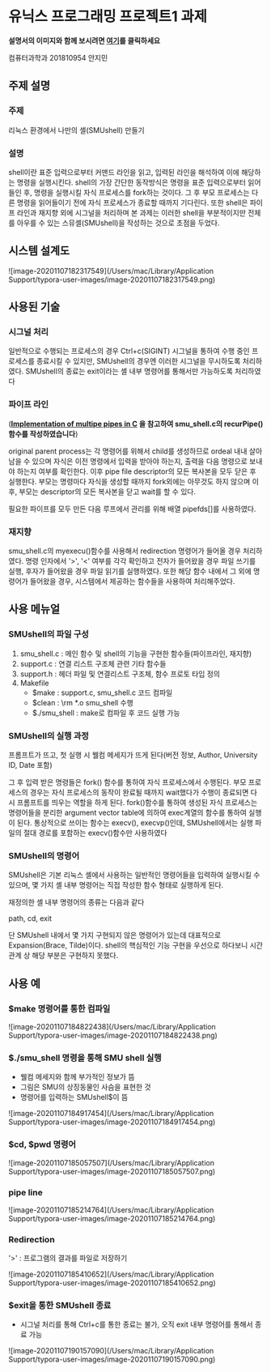 # 유닉스 프로그래밍 프로젝트1 과제

**설명서의 이미지와 함께 보시려면 [여기](https://github.com/jiminAn/UNIX_Myshell/blob/main/document.pdf)를 클릭하세요**

컴퓨터과학과 201810954 안지민

## 주제 설명

### 주제

리눅스 환경에서 나만의 셸(SMUshell) 만들기

### 설명

shell이란 표준 입력으로부터 커맨드 라인을 읽고, 입력된 라인을 해석하여 이에 해당하는 명령을 실행시킨다. shell의 가장 간단한 동작방식은 명령을 표준 입력으로부터 읽어들인 후, 명령을 실행시킬 자식 프로세스를 fork하는 것이다. 그 후 부모 프로세스는 다른 명령을 읽어들이기 전에 자식 프로세스가 종료할 때까지 기다린다. 또한 shell은 파이프 라인과 재지향 외에 시그널을 처리하며 본 과제는 이러한 shell을 부분적이지만 전체를 아우를 수 있는 스뮤셸(SMUshell)을 작성하는 것으로 초점을 두었다.



## 시스템 설계도

![image-20201107182317549](/Users/mac/Library/Application Support/typora-user-images/image-20201107182317549.png)





## 사용된 기술

### 시그널 처리

일반적으로 수행되는 프로세스의 경우 Ctrl+c(SIGINT) 시그널을 통하여 수행 중인 프로세스를 종료시킬 수 있지만,  SMUshell의 경우엔 이러한 시그널을 무시하도록 처리하였다.  SMUshell의 종료는 exit이라는 셸 내부 명령어를 통해서만 가능하도록 처리하였다

### 파이프 라인 

(**[Implementation of multipe pipes in C](http://stackoverflow.com/questions/8389033/implementation-of-multiple-pipes-in-c) 을 참고하여 smu_shell.c의 recurPipe()함수를 작성하였습니다**)

original parent process는 각 명령어를 위해서 child를 생성하므로 ordeal 내내 살아남을 수 있으며 자식은 이전 명령에서 입력을 받아야 하는지, 출력을 다음 명령으로 보내야 하는지 여부를 확인한다. 이후 pipe file descriptor의 모든 복사본을 모두 닫은 후 실행한다. 부모는 명령마다 자식을 생성할 때까지 fork외에는 아무것도 하지 않으며 이후, 부모는 descriptor의 모든 복사본을 닫고 wait를 할 수 있다.

필요한 파이프를 모두 만든 다음 루프에서 관리를 위해 배열 pipefds[]를 사용하였다.

### 재지향 

 smu_shell.c의 myexecu()함수를 사용해서 redirection 명령어가 들어올 경우 처리하였다. 명령 인자에서 '>', '<' 여부를 각각 확인하고 전자가 들어왔을 경우 파일 쓰기를 실행, 후자가 들어왔을 경우 파일 읽기를 실행하였다. 또한 해당 함수 내에서 그 외에 명령어가 들어왔을 경우, 시스템에서 제공하는 함수들을 사용하여 처리해주었다.



## 사용 메뉴얼

### SMUshell의 파일 구성

1. smu_shell.c : 메인 함수 및 shell의 기능을 구현한 함수들(파이프라인, 재지향)
2. support.c : 연결 리스트 구조체 관련 기타 함수들
3. support.h : 헤더 파일 및 연결리스트 구조체, 함수 프로토 타입 정의
4. Makefile
   - $make : support.c, smu_shell.c 코드 컴파일
   - $clean : \rm *.o smu_shell 수행
   - $./smu_shell : make로 컴파일 후 코드 실행 가능

### SMUshell의 실행 과정

프롬프트가 뜨고, 첫 실행 시 웰컴 메세지가 뜨게 된다(버전 정보, Author, University ID, Date 포함) 

그 후 입력 받은 명령들은 fork()  함수를 통하여 자식 프로세스에서 수행된다. 부모 프로세스의 경우는 자식 프로세스의 동작이 완료될 때까지 wait했다가 수행이 종료되면 다시 프롬프트를 띄우는 역할을 하게 된다. fork()함수를 통하여 생성된 자식 프로세스는 명령어들을 분리한 argument vector table에 의하여 exec계열의 함수를 통하여 실행이 된다. 통상적으로 쓰이는 함수는 execv(), execvp()인데, SMUshell에서는 실행 파일의 절대 경로를 포함하는 execv()함수만 사용하였다

### SMUshell의 명령어

SMUshell은 기본 리눅스 셸에서 사용하는 일반적인 명령어들을 입력하여 실행시킬 수 있으며, 몇 가지 셸 내부 명령어는 직접 작성한 함수 형태로 실행하게 된다. 

재정의한 셸 내부 명령어의 종류는 다음과 같다

path, cd, exit

단 SMUshell 내에서 몇 가지 구현되지 않은 명령어가 있는데 대표적으로 Expansion(Brace, Tilde)이다.  shell의 핵심적인 기능 구현을 우선으로 하다보니 시간관계 상 해당 부분은 구현하지 못했다.



## 사용 예

### $make 명령어를 통한 컴파일

![image-20201107184822438](/Users/mac/Library/Application Support/typora-user-images/image-20201107184822438.png)

### $./smu_shell 명령을 통해 SMU shell 실행

- 웰컴 메세지와 함께 부가적인 정보가 뜸
- 그림은 SMU의 상징동물인 사슴을 표현한 것
- 명령어를 입력하는 SMUshell$이 뜸

![image-20201107184917454](/Users/mac/Library/Application Support/typora-user-images/image-20201107184917454.png)

### $cd, $pwd 명령어

![image-20201107185057507](/Users/mac/Library/Application Support/typora-user-images/image-20201107185057507.png)

### pipe line 

![image-20201107185214764](/Users/mac/Library/Application Support/typora-user-images/image-20201107185214764.png)

### Redirection

'>' : 프로그램의 결과를 파일로 저장하기

![image-20201107185410652](/Users/mac/Library/Application Support/typora-user-images/image-20201107185410652.png)

### $exit을 통한 SMUshell 종료

- 시그널 처리를 통해 Ctrl+c를 통한 종료는 불가, 오직 exit 내부 명령어를 통해서 종료 가능

![image-20201107190157090](/Users/mac/Library/Application Support/typora-user-images/image-20201107190157090.png)

